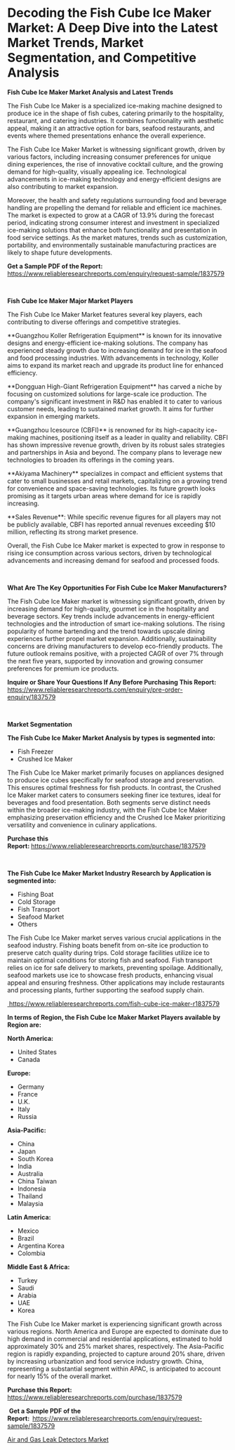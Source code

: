 <p><h1>Decoding the Fish Cube Ice Maker Market: A Deep Dive into the Latest Market Trends, Market Segmentation, and Competitive Analysis</h1></p><p><strong>Fish Cube Ice Maker Market Analysis and Latest Trends</strong></p>
<p><p>The Fish Cube Ice Maker is a specialized ice-making machine designed to produce ice in the shape of fish cubes, catering primarily to the hospitality, restaurant, and catering industries. It combines functionality with aesthetic appeal, making it an attractive option for bars, seafood restaurants, and events where themed presentations enhance the overall experience.</p><p>The Fish Cube Ice Maker Market is witnessing significant growth, driven by various factors, including increasing consumer preferences for unique dining experiences, the rise of innovative cocktail culture, and the growing demand for high-quality, visually appealing ice. Technological advancements in ice-making technology and energy-efficient designs are also contributing to market expansion. </p><p>Moreover, the health and safety regulations surrounding food and beverage handling are propelling the demand for reliable and efficient ice machines. The market is expected to grow at a CAGR of 13.9% during the forecast period, indicating strong consumer interest and investment in specialized ice-making solutions that enhance both functionality and presentation in food service settings. As the market matures, trends such as customization, portability, and environmentally sustainable manufacturing practices are likely to shape future developments.</p></p>
<p><strong>Get a Sample PDF of the Report:&nbsp;</strong> <a href="https://www.reliableresearchreports.com/enquiry/request-sample/1837579?utm_campaign=2740&utm_medium=2&utm_source=Github&utm_content=ia&utm_term=12042025&utm_id=fish-cube-ice-maker">https://www.reliableresearchreports.com/enquiry/request-sample/1837579</a></p>
<p>&nbsp;</p>
<p><strong>Fish Cube Ice Maker Major Market Players</strong></p>
<p><p>The Fish Cube Ice Maker Market features several key players, each contributing to diverse offerings and competitive strategies. </p><p>**Guangzhou Koller Refrigeration Equipment** is known for its innovative designs and energy-efficient ice-making solutions. The company has experienced steady growth due to increasing demand for ice in the seafood and food processing industries. With advancements in technology, Koller aims to expand its market reach and upgrade its product line for enhanced efficiency.</p><p>**Dongguan High-Giant Refrigeration Equipment** has carved a niche by focusing on customized solutions for large-scale ice production. The company's significant investment in R&D has enabled it to cater to various customer needs, leading to sustained market growth. It aims for further expansion in emerging markets.</p><p>**Guangzhou Icesource (CBFI)** is renowned for its high-capacity ice-making machines, positioning itself as a leader in quality and reliability. CBFI has shown impressive revenue growth, driven by its robust sales strategies and partnerships in Asia and beyond. The company plans to leverage new technologies to broaden its offerings in the coming years.</p><p>**Akiyama Machinery** specializes in compact and efficient systems that cater to small businesses and retail markets, capitalizing on a growing trend for convenience and space-saving technologies. Its future growth looks promising as it targets urban areas where demand for ice is rapidly increasing.</p><p>**Sales Revenue**: While specific revenue figures for all players may not be publicly available, CBFI has reported annual revenues exceeding $10 million, reflecting its strong market presence.</p><p>Overall, the Fish Cube Ice Maker market is expected to grow in response to rising ice consumption across various sectors, driven by technological advancements and increasing demand for seafood and processed foods.</p></p>
<p>&nbsp;</p>
<p><strong>What Are The Key Opportunities For Fish Cube Ice Maker Manufacturers?</strong></p>
<p><p>The Fish Cube Ice Maker market is witnessing significant growth, driven by increasing demand for high-quality, gourmet ice in the hospitality and beverage sectors. Key trends include advancements in energy-efficient technologies and the introduction of smart ice-making solutions. The rising popularity of home bartending and the trend towards upscale dining experiences further propel market expansion. Additionally, sustainability concerns are driving manufacturers to develop eco-friendly products. The future outlook remains positive, with a projected CAGR of over 7% through the next five years, supported by innovation and growing consumer preferences for premium ice products.</p></p>
<p><strong>Inquire or Share Your Questions If Any Before Purchasing This Report:</strong> <a href="https://www.reliableresearchreports.com/enquiry/pre-order-enquiry/1837579?utm_campaign=2740&utm_medium=2&utm_source=Github&utm_content=ia&utm_term=12042025&utm_id=fish-cube-ice-maker">https://www.reliableresearchreports.com/enquiry/pre-order-enquiry/1837579</a></p>
<p>&nbsp;</p>
<p><strong>Market Segmentation</strong></p>
<p><strong>The Fish Cube Ice Maker Market Analysis by types is segmented into:</strong></p>
<p><ul><li>Fish Freezer</li><li>Crushed Ice Maker</li></ul></p>
<p><p>The Fish Cube Ice Maker market primarily focuses on appliances designed to produce ice cubes specifically for seafood storage and preservation. This ensures optimal freshness for fish products. In contrast, the Crushed Ice Maker market caters to consumers seeking finer ice textures, ideal for beverages and food presentation. Both segments serve distinct needs within the broader ice-making industry, with the Fish Cube Ice Maker emphasizing preservation efficiency and the Crushed Ice Maker prioritizing versatility and convenience in culinary applications.</p></p>
<p><strong>Purchase this Report:&nbsp;</strong><a href="https://www.reliableresearchreports.com/purchase/1837579?utm_campaign=2740&utm_medium=2&utm_source=Github&utm_content=ia&utm_term=12042025&utm_id=fish-cube-ice-maker">https://www.reliableresearchreports.com/purchase/1837579</a></p>
<p>&nbsp;</p>
<p><strong>The Fish Cube Ice Maker Market Industry Research by Application is segmented into:</strong></p>
<p><ul><li>Fishing Boat</li><li>Cold Storage</li><li>Fish Transport</li><li>Seafood Market</li><li>Others</li></ul></p>
<p><p>The Fish Cube Ice Maker market serves various crucial applications in the seafood industry. Fishing boats benefit from on-site ice production to preserve catch quality during trips. Cold storage facilities utilize ice to maintain optimal conditions for storing fish and seafood. Fish transport relies on ice for safe delivery to markets, preventing spoilage. Additionally, seafood markets use ice to showcase fresh products, enhancing visual appeal and ensuring freshness. Other applications may include restaurants and processing plants, further supporting the seafood supply chain.</p></p>
<p><a href="https://www.reliableresearchreports.com/fish-cube-ice-maker-r1837579?utm_campaign=2740&utm_medium=2&utm_source=Github&utm_content=ia&utm_term=12042025&utm_id=fish-cube-ice-maker">&nbsp;https://www.reliableresearchreports.com/fish-cube-ice-maker-r1837579</a></p>
<p><strong>In terms of Region, the Fish Cube Ice Maker Market Players available by Region are:</strong></p>
<p>
    <p> <strong> North America: </strong>
        <ul>
            <li>United States</li>
            <li>Canada</li>
        </ul>
        </p> 
    <p> <strong> Europe: </strong>
        <ul>
            <li>Germany</li>
            <li>France</li>
            <li>U.K.</li>
            <li>Italy</li>
            <li>Russia</li>
        </ul>
        </p> 
    <p> <strong> Asia-Pacific: </strong>
        <ul>
            <li>China</li>
            <li>Japan</li>
            <li>South Korea</li>
            <li>India</li>
            <li>Australia</li>
            <li>China Taiwan</li>
            <li>Indonesia</li>
            <li>Thailand</li>
            <li>Malaysia</li>
        </ul>
        </p> 
    <p> <strong> Latin America: </strong>
        <ul>
            <li>Mexico</li>
            <li>Brazil</li>
            <li>Argentina Korea</li>
            <li>Colombia</li>
        </ul>
        </p> 
    <p> <strong> Middle East & Africa: </strong>
        <ul>
            <li>Turkey</li>
            <li>Saudi</li>
            <li>Arabia</li>
            <li>UAE</li>
            <li>Korea</li>
        </ul>
    </p>
    </p>
<p><p>The Fish Cube Ice Maker market is experiencing significant growth across various regions. North America and Europe are expected to dominate due to high demand in commercial and residential applications, estimated to hold approximately 30% and 25% market shares, respectively. The Asia-Pacific region is rapidly expanding, projected to capture around 20% share, driven by increasing urbanization and food service industry growth. China, representing a substantial segment within APAC, is anticipated to account for nearly 15% of the overall market.</p></p>
<p><strong>Purchase this Report: </strong><a href="https://www.reliableresearchreports.com/purchase/1837579?utm_campaign=2740&utm_medium=2&utm_source=Github&utm_content=ia&utm_term=12042025&utm_id=fish-cube-ice-maker">https://www.reliableresearchreports.com/purchase/1837579</a></p>
<p>&nbsp;<strong>Get a Sample PDF of the Report:&nbsp;&nbsp;</strong><a href="https://www.reliableresearchreports.com/enquiry/request-sample/1837579?utm_campaign=2740&utm_medium=2&utm_source=Github&utm_content=ia&utm_term=12042025&utm_id=fish-cube-ice-maker">https://www.reliableresearchreports.com/enquiry/request-sample/1837579</a></p>
<p><strong></strong></p>
<p><p><a href="https://github.com/kolffmaris58/Market-Research-Report-List-1/blob/main/air-and-gas-leak-detectors-market.md?utm_campaign=2740&utm_medium=2&utm_source=Github&utm_content=ia&utm_term=12042025&utm_id=fish-cube-ice-maker">Air and Gas Leak Detectors Market</a></p></p>
